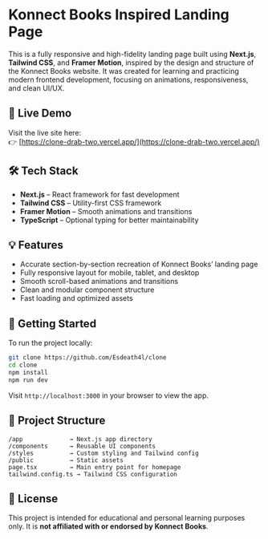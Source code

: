 
# Konnect Books Inspired Landing Page

This is a fully responsive and high-fidelity landing page built using **Next.js**, **Tailwind CSS**, and **Framer Motion**, inspired by the design and structure of the Konnect Books website. It was created for learning and practicing modern frontend development, focusing on animations, responsiveness, and clean UI/UX.

## 🚀 Live Demo

Visit the live site here:  
👉 [https://clone-drab-two.vercel.app/](https://clone-drab-two.vercel.app/)

## 🛠️ Tech Stack

- **Next.js** – React framework for fast development
- **Tailwind CSS** – Utility-first CSS framework
- **Framer Motion** – Smooth animations and transitions
- **TypeScript** – Optional typing for better maintainability

## 💡 Features

- Accurate section-by-section recreation of Konnect Books’ landing page
- Fully responsive layout for mobile, tablet, and desktop
- Smooth scroll-based animations and transitions
- Clean and modular component structure
- Fast loading and optimized assets

## 📁 Getting Started

To run the project locally:

```bash
git clone https://github.com/Esdeath4l/clone
cd clone
npm install
npm run dev
````

Visit `http://localhost:3000` in your browser to view the app.

## 📌 Project Structure

```
/app             → Next.js app directory
/components      → Reusable UI components
/styles          → Custom styling and Tailwind config
/public          → Static assets
page.tsx         → Main entry point for homepage
tailwind.config.ts → Tailwind CSS configuration
```

## 📄 License

This project is intended for educational and personal learning purposes only. It is **not affiliated with or endorsed by Konnect Books**.




